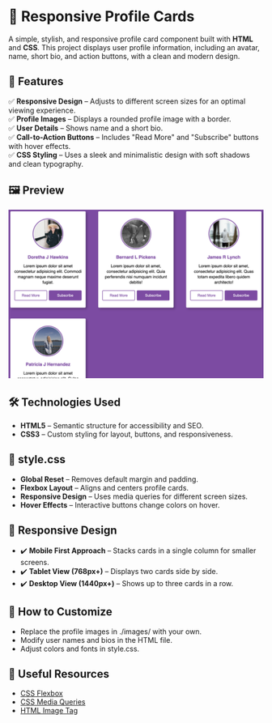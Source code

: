 # 🪪 Responsive Profile Cards

A simple, stylish, and responsive profile card component built with **HTML** and **CSS**. This project displays user profile information, including an avatar, name, short bio, and action buttons, with a clean and modern design.

## 🌟 Features

✅ **Responsive Design** – Adjusts to different screen sizes for an optimal viewing experience.  
✅ **Profile Images** – Displays a rounded profile image with a border.  
✅ **User Details** – Shows name and a short bio.  
✅ **Call-to-Action Buttons** – Includes "Read More" and "Subscribe" buttons with hover effects.  
✅ **CSS Styling** – Uses a sleek and minimalistic design with soft shadows and clean typography.

## 🖼️ Preview

![Profile Cards Preview](./images/screenshot.png)

## 🛠️ Technologies Used

- **HTML5** – Semantic structure for accessibility and SEO.
- **CSS3** – Custom styling for layout, buttons, and responsiveness.

## 🎨 style.css

- **Global Reset** – Removes default margin and padding.
- **Flexbox Layout** – Aligns and centers profile cards.
- **Responsive Design** – Uses media queries for different screen sizes.
- **Hover Effects** – Interactive buttons change colors on hover.

## 📱 Responsive Design

- ✔️ **Mobile First Approach** – Stacks cards in a single column for smaller screens.
- ✔️ **Tablet View (768px+)** – Displays two cards side by side.
- ✔️ **Desktop View (1440px+)** – Shows up to three cards in a row.

## 🎯 How to Customize

- Replace the profile images in ./images/ with your own.
- Modify user names and bios in the HTML file.
- Adjust colors and fonts in style.css.

## 🔗 Useful Resources

- [CSS Flexbox](https://developer.mozilla.org/en-US/docs/Web/CSS/CSS_Flexible_Box_Layout)
- [CSS Media Queries](https://developer.mozilla.org/en-US/docs/Web/CSS/Media_Queries)
- [HTML Image Tag](https://developer.mozilla.org/en-US/docs/Web/HTML/Element/img)
